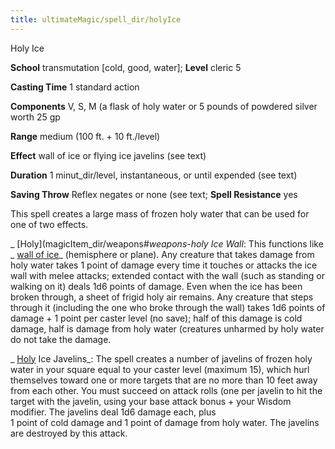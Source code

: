 ```yaml
---
title: ultimateMagic/spell_dir/holyIce
---
```

Holy Ice

**School** transmutation [cold, good, water]; **Level** cleric 5

**Casting Time** 1 standard action

**Components** V, S, M (a flask of holy water or 5 pounds of powdered silver worth 25 gp

**Range** medium (100 ft. + 10 ft./level)

**Effect** wall of ice or flying ice javelins (see text)

**Duration** 1 minut_dir/level, instantaneous, or until expended (see text)

**Saving Throw** Reflex negates or none (see text; **Spell Resistance** yes

This spell creates a large mass of frozen holy water that can be used for one of two effects.

_ [Holy](magicItem_dir/weapons#_weapons-holy Ice Wall_: This functions like _ [wall of ice](spell_dir/wallOfIce#_wall-of-ice)_ (hemisphere or plane). Any creature that takes damage from holy water takes 1 point of damage every time it touches or attacks the ice wall with melee attacks; extended contact with the wall (such as standing or walking on it) deals 1d6 points of damage. Even when the ice has been broken through, a sheet of frigid holy air remains. Any creature that steps through it (including the one who broke through the wall) takes 1d6 points of damage + 1 point per caster level (no save); half of this damage is cold damage, half is damage from holy water (creatures unharmed by holy water do not take the damage.

_ [Holy](magicItem_dir/weapons#_weapons-holy) Ice Javelins_: The spell creates a number of javelins of frozen holy water in your square equal to your caster level (maximum 15), which hurl themselves toward one or more targets that are no more than 10 feet away from each other. You must succeed on attack rolls (one per javelin to hit the target with the javelin, using your base attack bonus + your Wisdom modifier. The javelins deal 1d6 damage each, plus   
1 point of cold damage and 1 point of damage from holy water. The javelins are destroyed by this attack.

